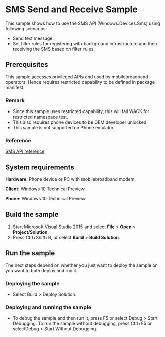 ﻿# SMS Send and Receive Sample

This sample shows how to use the SMS API (Windows.Devices.Sms) using following scenarios:
-   Send text message.
-   Set filter rules for registering with background infrastructure and then receiving the SMS based on filter rules.

## Prerequisites

This sample accesses privileged APIs and used by mobilebroadband operators.
Hence requires restricted capability to be defined in package manifest.

### Remark

- Since this sample uses restricted capability, this will fail WACK for restricted namespace test.
- This also requires phone devices to be OEM developer unlocked.
- This sample is not supported on Phone emulator.

### Reference

[SMS API reference](https://msdn.microsoft.com/en-us/library/windows/apps/windows.devices.sms.aspx)

## System requirements

**Hardware:** Phone device or PC with mobilebroadband modem

**Client:** Windows 10 Technical Preview 

**Phone:**  Windows 10 Technical Preview

## Build the sample

1. Start Microsoft Visual Studio 2015 and select **File** \> **Open** \> **Project/Solution**.
2. Press Ctrl+Shift+B, or select **Build** \> **Build Solution**. 

## Run the sample

The next steps depend on whether you just want to deploy the sample or you want to both deploy and run it.

### Deploying the sample

- Select Build > Deploy Solution. 

### Deploying and running the sample

- To debug the sample and then run it, press F5 or select Debug >  Start Debugging. To run the sample without debugging, press Ctrl+F5 or selectDebug > Start Without Debugging. 
	



